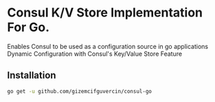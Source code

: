 # Consul K/V Store Implementation For Go.

Enables Consul to be used as a configuration source in go applications
<br/>Dynamic Configuration with Consul's Key/Value Store Feature


## Installation


```bash
go get -u github.com/gizemcifguvercin/consul-go
```


